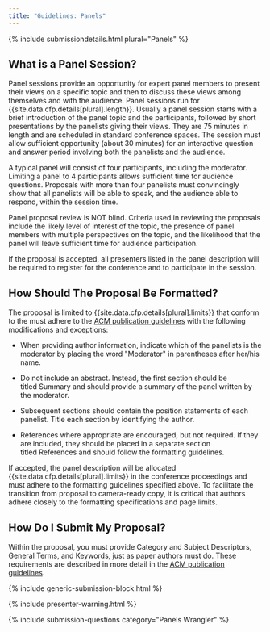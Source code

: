 ```yaml
---
title: "Guidelines: Panels"
---
```


{% include submissiondetails.html plural="Panels" %}

## What is a Panel Session?

Panel sessions provide an opportunity for expert panel members to
present their views on a specific topic and then to discuss these views
among themselves and with the audience. Panel sessions run for
{{site.data.cfp.details[plural].length}}. Usually a panel session starts
with a brief introduction of the panel topic and the participants,
followed by short presentations by the panelists giving their views.
They are 75 minutes in length and are scheduled in standard conference
spaces. The session must allow sufficient opportunity (about 30 minutes)
for an interactive question and answer period involving both the
panelists and the audience.

A typical panel will consist of four participants, including the
moderator. Limiting a panel to 4 participants allows sufficient time for
audience questions. Proposals with more than four panelists must
convincingly show that all panelists will be able to speak, and the
audience able to respond, within the session time.

Panel proposal review is NOT blind. Criteria used in reviewing the
proposals include the likely level of interest of the topic, the
presence of panel members with multiple perspectives on the topic, and
the likelihood that the panel will leave sufficient time for audience
participation.

If the proposal is accepted, all presenters listed in the panel
description will be required to register for the conference and to
participate in the session.

## How Should The Proposal Be Formatted?

The proposal is limited to {{site.data.cfp.details[plural].limits}} that
conform to the must adhere to the [ACM publication guidelines]({{site.data.main.acmpubguidelines}}) with
the following modifications and exceptions:

-   When providing author information, indicate which of the panelists
    is the moderator by placing the word "Moderator" in parentheses
    after her/his name.

-   Do not include an abstract. Instead, the first section should be
    titled Summary and should provide a summary of the panel written by
    the moderator.

-   Subsequent sections should contain the position statements of each
    panelist. Title each section by identifying the author.

-   References where appropriate are encouraged, but not required. If
    they are included, they should be placed in a separate section
    titled References and should follow the formatting guidelines.

If accepted, the panel description will be allocated
{{site.data.cfp.details[plural].limits}} in the conference proceedings
and must adhere to the formatting guidelines specified above. To
facilitate the transition from proposal to camera-ready copy, it is
critical that authors adhere closely to the formatting specifications
and page limits.

## How Do I Submit My Proposal?

Within the proposal, you must provide Category and Subject Descriptors, General Terms, and Keywords, just as paper authors must do. These requirements are described in more detail in the [ACM publication guidelines]({{site.data.main.acmpubguidelines}}).

{% include generic-submission-block.html %}

{% include presenter-warning.html %}

{% include submission-questions category="Panels Wrangler" %}
